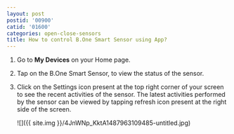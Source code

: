 ```yaml
---
layout: post
postid: '00900'
catid: '01600'
categories: open-close-sensors
title: How to control B.One Smart Sensor using App?
---
```


1. Go to **My Devices** on your Home page.

2. Tap on the B.One Smart Sensor, to view the status of the sensor.

3. Click on the Settings icon present at the top right corner of your screen to see the recent activities of the sensor. The latest activities performed by the sensor can be viewed by tapping refresh icon present at the right side of the screen.

    ![]({{ site.img }}/4JnWNp_KktA1487963109485-untitled.jpg)